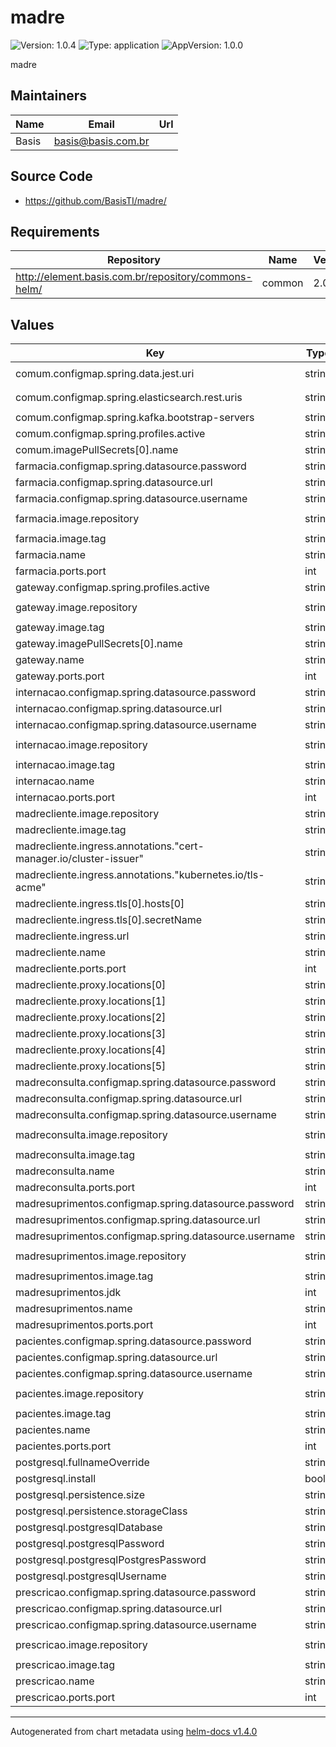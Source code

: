 # madre

![Version: 1.0.4](https://img.shields.io/badge/Version-1.0.4-informational?style=flat-square) ![Type: application](https://img.shields.io/badge/Type-application-informational?style=flat-square) ![AppVersion: 1.0.0](https://img.shields.io/badge/AppVersion-1.0.0-informational?style=flat-square)

madre

## Maintainers

| Name | Email | Url |
| ---- | ------ | --- |
| Basis | basis@basis.com.br |  |

## Source Code

* <https://github.com/BasisTI/madre/>

## Requirements

| Repository | Name | Version |
|------------|------|---------|
| http://element.basis.com.br/repository/commons-helm/ | common | 2.0.2 |

## Values

| Key | Type | Default | Description |
|-----|------|---------|-------------|
| comum.configmap.spring.data.jest.uri | string | `"http://elasticsearch-client.elasticsearch:9200"` |  |
| comum.configmap.spring.elasticsearch.rest.uris | string | `"http://elasticsearch-client.elasticsearch:9200"` |  |
| comum.configmap.spring.kafka.bootstrap-servers | string | `"confluent-cp-kafka.confluent:9092"` |  |
| comum.configmap.spring.profiles.active | string | `"prod,swagger"` |  |
| comum.imagePullSecrets[0].name | string | `"basis-registry"` |  |
| farmacia.configmap.spring.datasource.password | string | `"farmacia"` |  |
| farmacia.configmap.spring.datasource.url | string | `"jdbc:postgresql://pgsql-madre/madre"` |  |
| farmacia.configmap.spring.datasource.username | string | `"farmacia"` |  |
| farmacia.image.repository | string | `"basis-registry.basis.com.br/madre/madrefarmacia"` |  |
| farmacia.image.tag | string | `"latest"` |  |
| farmacia.name | string | `"farmacia"` |  |
| farmacia.ports.port | int | `8081` |  |
| gateway.configmap.spring.profiles.active | string | `"prod,swagger"` |  |
| gateway.image.repository | string | `"basis-registry.basis.com.br/madre/madregateway"` |  |
| gateway.image.tag | string | `"latest"` |  |
| gateway.imagePullSecrets[0].name | string | `"basis-registry"` |  |
| gateway.name | string | `"gateway"` |  |
| gateway.ports.port | int | `8080` |  |
| internacao.configmap.spring.datasource.password | string | `"internacao"` |  |
| internacao.configmap.spring.datasource.url | string | `"jdbc:postgresql://pgsql-madre/madre"` |  |
| internacao.configmap.spring.datasource.username | string | `"internacao"` |  |
| internacao.image.repository | string | `"basis-registry.basis.com.br/madre/madreinternacao"` |  |
| internacao.image.tag | string | `"latest"` |  |
| internacao.name | string | `"internacao"` |  |
| internacao.ports.port | int | `8081` |  |
| madrecliente.image.repository | string | `"basis-registry.basis.com.br/madre/cliente"` |  |
| madrecliente.image.tag | string | `"latest"` |  |
| madrecliente.ingress.annotations."cert-manager.io/cluster-issuer" | string | `"letsencrypt-prod"` |  |
| madrecliente.ingress.annotations."kubernetes.io/tls-acme" | string | `"true"` |  |
| madrecliente.ingress.tls[0].hosts[0] | string | `"madre.tst.basis.com.br"` |  |
| madrecliente.ingress.tls[0].secretName | string | `"madretst-cert"` |  |
| madrecliente.ingress.url | string | `"madre.tst.basis.com.br"` |  |
| madrecliente.name | string | `"cliente"` |  |
| madrecliente.ports.port | int | `80` |  |
| madrecliente.proxy.locations[0] | string | `"pacientes"` |  |
| madrecliente.proxy.locations[1] | string | `"internacao"` |  |
| madrecliente.proxy.locations[2] | string | `"prescricao"` |  |
| madrecliente.proxy.locations[3] | string | `"farmacia"` |  |
| madrecliente.proxy.locations[4] | string | `"suprimentos"` |  |
| madrecliente.proxy.locations[5] | string | `"consulta"` |  |
| madreconsulta.configmap.spring.datasource.password | string | `"consulta"` |  |
| madreconsulta.configmap.spring.datasource.url | string | `"jdbc:postgresql://pgsql-madre/madre"` |  |
| madreconsulta.configmap.spring.datasource.username | string | `"consulta"` |  |
| madreconsulta.image.repository | string | `"basis-registry.basis.com.br/madre/madreconsulta"` |  |
| madreconsulta.image.tag | string | `"latest"` |  |
| madreconsulta.name | string | `"madreconsulta"` |  |
| madreconsulta.ports.port | int | `8081` |  |
| madresuprimentos.configmap.spring.datasource.password | string | `"suprimentos"` |  |
| madresuprimentos.configmap.spring.datasource.url | string | `"jdbc:postgresql://pgsql-madre/madre"` |  |
| madresuprimentos.configmap.spring.datasource.username | string | `"suprimentos"` |  |
| madresuprimentos.image.repository | string | `"basis-registry.basis.com.br/madre/madresuprimentos"` |  |
| madresuprimentos.image.tag | string | `"latest"` |  |
| madresuprimentos.jdk | int | `11` |  |
| madresuprimentos.name | string | `"madresuprimentos"` |  |
| madresuprimentos.ports.port | int | `8081` |  |
| pacientes.configmap.spring.datasource.password | string | `"pacientes"` |  |
| pacientes.configmap.spring.datasource.url | string | `"jdbc:postgresql://pgsql-madre/madre"` |  |
| pacientes.configmap.spring.datasource.username | string | `"pacientes"` |  |
| pacientes.image.repository | string | `"basis-registry.basis.com.br/madre/madrepacientes"` |  |
| pacientes.image.tag | string | `"latest"` |  |
| pacientes.name | string | `"pacientes"` |  |
| pacientes.ports.port | int | `8081` |  |
| postgresql.fullnameOverride | string | `"pgsql-madre"` |  |
| postgresql.install | bool | `true` |  |
| postgresql.persistence.size | string | `"10Gi"` |  |
| postgresql.persistence.storageClass | string | `"nfs-kube-des"` |  |
| postgresql.postgresqlDatabase | string | `"madre"` |  |
| postgresql.postgresqlPassword | string | `"madre"` |  |
| postgresql.postgresqlPostgresPassword | string | `"basis123"` |  |
| postgresql.postgresqlUsername | string | `"madre"` |  |
| prescricao.configmap.spring.datasource.password | string | `"prescricao"` |  |
| prescricao.configmap.spring.datasource.url | string | `"jdbc:postgresql://pgsql-madre/madre"` |  |
| prescricao.configmap.spring.datasource.username | string | `"prescricao"` |  |
| prescricao.image.repository | string | `"basis-registry.basis.com.br/madre/madreprescricao"` |  |
| prescricao.image.tag | string | `"latest"` |  |
| prescricao.name | string | `"prescricao"` |  |
| prescricao.ports.port | int | `8081` |  |

----------------------------------------------
Autogenerated from chart metadata using [helm-docs v1.4.0](https://github.com/norwoodj/helm-docs/releases/v1.4.0)
